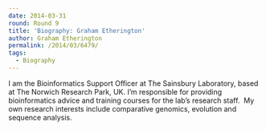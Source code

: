 ```yaml
---
date: 2014-03-31
round: Round 9
title: 'Biography: Graham Etherington'
author: Graham Etherington
permalink: /2014/03/6479/
tags:
  - Biography
---
```

I am the Bioinformatics Support Officer at The Sainsbury Laboratory, based at The Norwich Research Park, UK. I&#8217;m responsible for providing bioinformatics advice and training courses for the lab&#8217;s research staff.  My own research interests include comparative genomics, evolution and sequence analysis.

